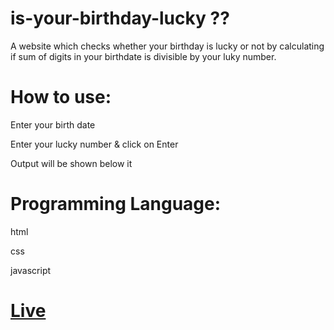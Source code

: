 # is-your-birthday-lucky ??
 A website which checks whether your birthday is lucky or not by calculating if sum of digits in your birthdate is divisible by your luky number.

# How to use:
Enter your birth date

Enter your lucky number & click on Enter

Output will be shown below it

# Programming Language:
html

css

javascript

# [Live](https://yourbirthday-lucky.netlify.app/)
